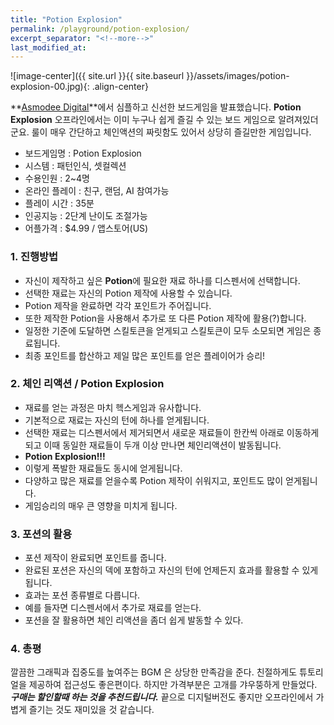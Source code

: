```yaml
---
title: "Potion Explosion"
permalink: /playground/potion-explosion/
excerpt_separator: "<!--more-->"
last_modified_at: 
---
```


![image-center]({{ site.url }}{{ site.baseurl }}/assets/images/potion-explosion-00.jpg){: .align-center}

**[Asmodee Digital](ttp://www.asmodee-digital.com)**에서 심플하고 신선한 보드게임을 발표했습니다. <!--more--> **Potion Explosion** 오프라인에서는 이미 누구나 쉽게 즐길 수 있는 보드 게임으로 알려져있더군요. 룰이 매우 간단하고 체인액션의 짜릿함도 있어서 상당히 즐길만한 게임입니다. 

- 보드게임명 : Potion Explosion
- 시스템 : 패턴인식, 셋컬렉션
- 수용인원 : 2~4명
- 온라인 플레이 : 친구, 랜덤, AI 참여가능
- 플레이 시간 : 35분
- 인공지능 : 2단계 난이도 조절가능
- 어플가격 : $4.99 / 앱스토어(US)  

### 1. 진행방법
* 자신이 제작하고 싶은 **Potion**에 필요한 재료 하나를 디스펜서에 선택합니다. 
* 선택한 재료는 자신의 Potion 제작에 사용할 수 있습니다.
* Potion 제작을 완료하면 각각 포인트가 주어집니다.
* 또한 제작한 Potion을 사용해서 추가로 또 다른 Potion 제작에 활용(?)합니다.
* 일정한 기준에 도달하면 스킬토큰을 얻게되고 스킬토큰이 모두 소모되면 게임은 종료됩니다.
* 최종 포인트를 합산하고 제일 많은 포인트를 얻은 플레이어가 승리!

### 2. 체인 리액션 / Potion Explosion

* 재료를 얻는 과정은  마치 헥스게임과 유사합니다.
* 기본적으로 재료는 자신의 턴에 하나를 얻게됩니다.
* 선택한 재료는 디스펜서에서 제거되면서 새로운 재료들이 한칸씩 아래로 이동하게되고 이때 동일한 재료들이 두개 이상 만나면 체인리액션이 발동됩니다. 
* **Potion Explosion!!!**
* 이렇게 폭발한 재료들도 동시에 얻게됩니다.
* 다양하고 많은 재료를 얻을수록 Potion 제작이 쉬워지고, 포인트도 많이 얻게됩니다.
* 게임승리의 매우 큰 영향을 미치게 됩니다.

### 3. 포션의 활용
* 포션 제작이 완료되면 포인트를 줍니다.
* 완료된 포션은 자신의 덱에 포함하고 자신의 턴에 언제든지 효과를 활용할 수 있게 됩니다.
* 효과는 포션 종류별로 다릅니다.
* 예를 들자면 디스펜서에서 추가로 재료를 얻는다.
* 포션을 잘 활용하면 체인 리액션을 좀더 쉽게 발동할 수 있다.

### 4. 총평
깔끔한 그래픽과 집중도를 높여주는 BGM 은 상당한 만족감을 준다. 친절하게도 튜토리얼을 제공하여 접근성도 좋은편이다. 하지만 가격부분은 고개를 갸우뚱하게 만들었다. **_구매는 할인할때 하는 것을 추천드립니다._** 끝으로 디지털버전도 좋지만 오프라인에서 가볍게 즐기는 것도 재미있을 것 같습니다. 

